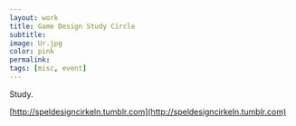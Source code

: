 ```yaml
---
layout: work
title: Game Design Study Circle
subtitle:
image: Ur.jpg
color: pink
permalink:
tags: [misc, event]
---
```


Study.

[http://speldesigncirkeln.tumblr.com](http://speldesigncirkeln.tumblr.com)

